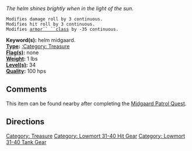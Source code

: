 *The helm shines brightly when in the light of the sun.*

`Modifies damage roll by 3 continuous.`  
`Modifies hit roll by 3 continuous.`  
`Modifies `[`armor`` ``class`](Armor_Class.md "wikilink")` by -35 continuous.`

**Keyword(s):** helm midgaard.  
**[Type](:Category:_Object_Types.md "wikilink"):** [:Category:
Treasure](:Category:_Treasure "wikilink")  
**[Flag(s)](:Category:_Object_Flags.md "wikilink"):** none  
**[Weight](Object_Weight.md "wikilink"):** 1 lbs  
**[Level(s)](Object_Level.md "wikilink"):** 34  
**[Quality](Object_Quality.md "wikilink"):** 100 hps  

## Comments

This item can be found nearby after completing the [Midgaard Patrol
Quest](Midgaard_Patrol_Quest "wikilink").

## Directions

[Category: Treasure](Category:_Treasure "wikilink") [Category: Lowmort
31-40 Hit Gear](Category:_Lowmort_31-40_Hit_Gear "wikilink") [Category:
Lowmort 31-40 Tank Gear](Category:_Lowmort_31-40_Tank_Gear "wikilink")
